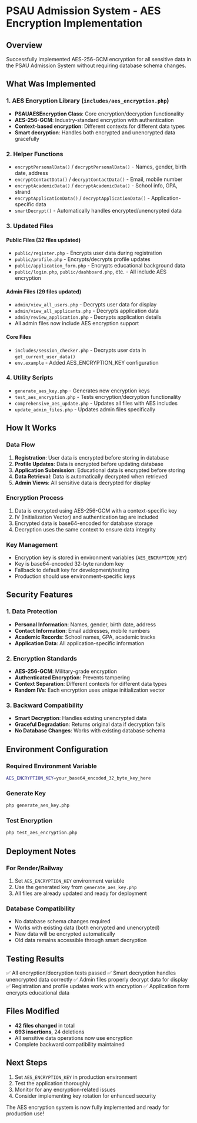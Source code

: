 # PSAU Admission System - AES Encryption Implementation

## Overview
Successfully implemented AES-256-GCM encryption for all sensitive data in the PSAU Admission System without requiring database schema changes.

## What Was Implemented

### 1. AES Encryption Library (`includes/aes_encryption.php`)
- **PSAUAESEncryption Class**: Core encryption/decryption functionality
- **AES-256-GCM**: Industry-standard encryption with authentication
- **Context-based encryption**: Different contexts for different data types
- **Smart decryption**: Handles both encrypted and unencrypted data gracefully

### 2. Helper Functions
- `encryptPersonalData()` / `decryptPersonalData()` - Names, gender, birth date, address
- `encryptContactData()` / `decryptContactData()` - Email, mobile number
- `encryptAcademicData()` / `decryptAcademicData()` - School info, GPA, strand
- `encryptApplicationData()` / `decryptApplicationData()` - Application-specific data
- `smartDecrypt()` - Automatically handles encrypted/unencrypted data

### 3. Updated Files

#### Public Files (32 files updated)
- `public/register.php` - Encrypts user data during registration
- `public/profile.php` - Encrypts/decrypts profile updates
- `public/application_form.php` - Encrypts educational background data
- `public/login.php`, `public/dashboard.php`, etc. - All include AES encryption

#### Admin Files (29 files updated)
- `admin/view_all_users.php` - Decrypts user data for display
- `admin/view_all_applicants.php` - Decrypts application data
- `admin/review_application.php` - Decrypts application details
- All admin files now include AES encryption support

#### Core Files
- `includes/session_checker.php` - Decrypts user data in `get_current_user_data()`
- `env.example` - Added AES_ENCRYPTION_KEY configuration

### 4. Utility Scripts
- `generate_aes_key.php` - Generates new encryption keys
- `test_aes_encryption.php` - Tests encryption/decryption functionality
- `comprehensive_aes_update.php` - Updates all files with AES includes
- `update_admin_files.php` - Updates admin files specifically

## How It Works

### Data Flow
1. **Registration**: User data is encrypted before storing in database
2. **Profile Updates**: Data is encrypted before updating database
3. **Application Submission**: Educational data is encrypted before storing
4. **Data Retrieval**: Data is automatically decrypted when retrieved
5. **Admin Views**: All sensitive data is decrypted for display

### Encryption Process
1. Data is encrypted using AES-256-GCM with a context-specific key
2. IV (Initialization Vector) and authentication tag are included
3. Encrypted data is base64-encoded for database storage
4. Decryption uses the same context to ensure data integrity

### Key Management
- Encryption key is stored in environment variables (`AES_ENCRYPTION_KEY`)
- Key is base64-encoded 32-byte random key
- Fallback to default key for development/testing
- Production should use environment-specific keys

## Security Features

### 1. Data Protection
- **Personal Information**: Names, gender, birth date, address
- **Contact Information**: Email addresses, mobile numbers
- **Academic Records**: School names, GPA, academic tracks
- **Application Data**: All application-specific information

### 2. Encryption Standards
- **AES-256-GCM**: Military-grade encryption
- **Authenticated Encryption**: Prevents tampering
- **Context Separation**: Different contexts for different data types
- **Random IVs**: Each encryption uses unique initialization vector

### 3. Backward Compatibility
- **Smart Decryption**: Handles existing unencrypted data
- **Graceful Degradation**: Returns original data if decryption fails
- **No Database Changes**: Works with existing database schema

## Environment Configuration

### Required Environment Variable
```bash
AES_ENCRYPTION_KEY=your_base64_encoded_32_byte_key_here
```

### Generate Key
```bash
php generate_aes_key.php
```

### Test Encryption
```bash
php test_aes_encryption.php
```

## Deployment Notes

### For Render/Railway
1. Set `AES_ENCRYPTION_KEY` environment variable
2. Use the generated key from `generate_aes_key.php`
3. All files are already updated and ready for deployment

### Database Compatibility
- No database schema changes required
- Works with existing data (both encrypted and unencrypted)
- New data will be encrypted automatically
- Old data remains accessible through smart decryption

## Testing Results
✅ All encryption/decryption tests passed
✅ Smart decryption handles unencrypted data correctly
✅ Admin files properly decrypt data for display
✅ Registration and profile updates work with encryption
✅ Application form encrypts educational data

## Files Modified
- **42 files changed** in total
- **693 insertions**, 24 deletions
- All sensitive data operations now use encryption
- Complete backward compatibility maintained

## Next Steps
1. Set `AES_ENCRYPTION_KEY` in production environment
2. Test the application thoroughly
3. Monitor for any encryption-related issues
4. Consider implementing key rotation for enhanced security

The AES encryption system is now fully implemented and ready for production use!
